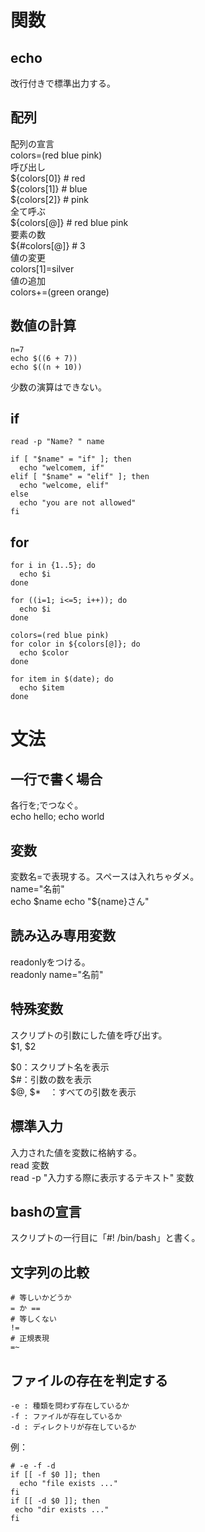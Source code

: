# 関数
## echo
改行付きで標準出力する。

## 配列
配列の宣言  
colors=(red blue pink)  
呼び出し  
${colors[0]} # red  
${colors[1]} # blue  
${colors[2]} # pink  
全て呼ぶ  
${colors[@]} # red blue pink  
要素の数  
${#colors[@]} # 3  
値の変更  
colors[1]=silver  
値の追加  
colors+=(green orange)  

## 数値の計算
```
n=7  
echo $((6 + 7))  
echo $((n + 10))  
```
少数の演算はできない。  

## if
```
read -p "Name? " name

if [ "$name" = "if" ]; then
  echo "welcomem, if"
elif [ "$name" = "elif" ]; then
  echo "welcome, elif"
else
  echo "you are not allowed"
fi
```

## for

```
for i in {1..5}; do
  echo $i
done

for ((i=1; i<=5; i++)); do
  echo $i
done

colors=(red blue pink)
for color in ${colors[@]}; do
  echo $color
done

for item in $(date); do
  echo $item
done
```


# 文法
## 一行で書く場合
各行を;でつなぐ。  
echo hello; echo world

## 変数
変数名=で表現する。スペースは入れちゃダメ。  
name="名前"  
echo $name  
echo "${name}さん"

## 読み込み専用変数
readonlyをつける。  
readonly name="名前"

## 特殊変数
スクリプトの引数にした値を呼び出す。  
$1, $2  

$0：スクリプト名を表示  
$#：引数の数を表示  
$@, $*　：すべての引数を表示

## 標準入力
入力された値を変数に格納する。  
read 変数  
read -p "入力する際に表示するテキスト" 変数

## bashの宣言
スクリプトの一行目に「#! /bin/bash」と書く。

## 文字列の比較
```
# 等しいかどうか
= か ==
# 等しくない
!=
# 正規表現
=~
```

## ファイルの存在を判定する
```
-e : 種類を問わず存在しているか
-f : ファイルが存在しているか
-d : ディレクトリが存在しているか
```
例：
```
# -e -f -d
if [[ -f $0 ]]; then
  echo "file exists ..."
fi
if [[ -d $0 ]]; then
 echo "dir exists ..."
fi
```

